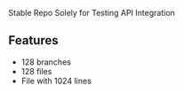 Stable Repo Solely for Testing API Integration

Features
--------

* 128 branches
* 128 files
* File with 1024 lines

